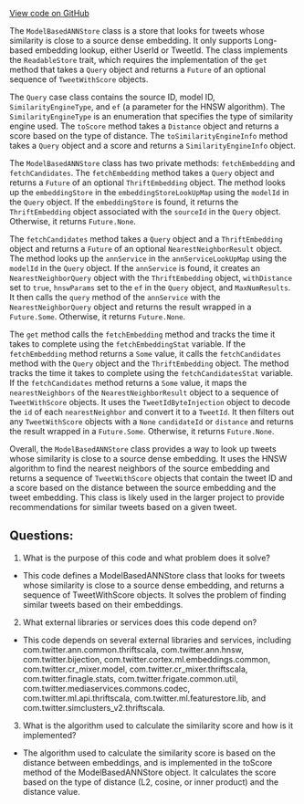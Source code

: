 [View code on GitHub](https://github.com/misbahsy/the-algorithm/cr-mixer/server/src/main/scala/com/twitter/cr_mixer/similarity_engine/ModelBasedANNStore.scala)

The `ModelBasedANNStore` class is a store that looks for tweets whose similarity is close to a source dense embedding. It only supports Long-based embedding lookup, either UserId or TweetId. The class implements the `ReadableStore` trait, which requires the implementation of the `get` method that takes a `Query` object and returns a `Future` of an optional sequence of `TweetWithScore` objects. 

The `Query` case class contains the source ID, model ID, `SimilarityEngineType`, and `ef` (a parameter for the HNSW algorithm). The `SimilarityEngineType` is an enumeration that specifies the type of similarity engine used. The `toScore` method takes a `Distance` object and returns a score based on the type of distance. The `toSimilarityEngineInfo` method takes a `Query` object and a score and returns a `SimilarityEngineInfo` object.

The `ModelBasedANNStore` class has two private methods: `fetchEmbedding` and `fetchCandidates`. The `fetchEmbedding` method takes a `Query` object and returns a `Future` of an optional `ThriftEmbedding` object. The method looks up the `embeddingStore` in the `embeddingStoreLookUpMap` using the `modelId` in the `Query` object. If the `embeddingStore` is found, it returns the `ThriftEmbedding` object associated with the `sourceId` in the `Query` object. Otherwise, it returns `Future.None`.

The `fetchCandidates` method takes a `Query` object and a `ThriftEmbedding` object and returns a `Future` of an optional `NearestNeighborResult` object. The method looks up the `annService` in the `annServiceLookUpMap` using the `modelId` in the `Query` object. If the `annService` is found, it creates an `NearestNeighborQuery` object with the `ThriftEmbedding` object, `withDistance` set to `true`, `hnswParams` set to the `ef` in the `Query` object, and `MaxNumResults`. It then calls the `query` method of the `annService` with the `NearestNeighborQuery` object and returns the result wrapped in a `Future.Some`. Otherwise, it returns `Future.None`.

The `get` method calls the `fetchEmbedding` method and tracks the time it takes to complete using the `fetchEmbeddingStat` variable. If the `fetchEmbedding` method returns a `Some` value, it calls the `fetchCandidates` method with the `Query` object and the `ThriftEmbedding` object. The method tracks the time it takes to complete using the `fetchCandidatesStat` variable. If the `fetchCandidates` method returns a `Some` value, it maps the `nearestNeighbors` of the `NearestNeighborResult` object to a sequence of `TweetWithScore` objects. It uses the `TweetIdByteInjection` object to decode the `id` of each `nearestNeighbor` and convert it to a `TweetId`. It then filters out any `TweetWithScore` objects with a `None` `candidateId` or `distance` and returns the result wrapped in a `Future.Some`. Otherwise, it returns `Future.None`.

Overall, the `ModelBasedANNStore` class provides a way to look up tweets whose similarity is close to a source dense embedding. It uses the HNSW algorithm to find the nearest neighbors of the source embedding and returns a sequence of `TweetWithScore` objects that contain the tweet ID and a score based on the distance between the source embedding and the tweet embedding. This class is likely used in the larger project to provide recommendations for similar tweets based on a given tweet.
## Questions: 
 1. What is the purpose of this code and what problem does it solve?
- This code defines a ModelBasedANNStore class that looks for tweets whose similarity is close to a source dense embedding, and returns a sequence of TweetWithScore objects. It solves the problem of finding similar tweets based on their embeddings.

2. What external libraries or services does this code depend on?
- This code depends on several external libraries and services, including com.twitter.ann.common.thriftscala, com.twitter.ann.hnsw, com.twitter.bijection, com.twitter.cortex.ml.embeddings.common, com.twitter.cr_mixer.model, com.twitter.cr_mixer.thriftscala, com.twitter.finagle.stats, com.twitter.frigate.common.util, com.twitter.mediaservices.commons.codec, com.twitter.ml.api.thriftscala, com.twitter.ml.featurestore.lib, and com.twitter.simclusters_v2.thriftscala.

3. What is the algorithm used to calculate the similarity score and how is it implemented?
- The algorithm used to calculate the similarity score is based on the distance between embeddings, and is implemented in the toScore method of the ModelBasedANNStore object. It calculates the score based on the type of distance (L2, cosine, or inner product) and the distance value.